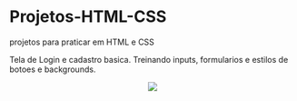 # Projetos-HTML-CSS
projetos para praticar em HTML e CSS


Tela de Login e cadastro basica. 
Treinando inputs, formularios e estilos de botoes e backgrounds.

<p align="center">
   <img src="src/assets/Login-cadastro.gif">
